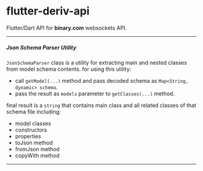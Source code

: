 # flutter-deriv-api

Flutter/Dart API for **binary.com** websockets API.

---

##### Json Schema Parser Utility

`JsonSchemaParser` class is a utility for extracting main and nested classes from model schema contents. for using this utility:

- call `getModel(...)` method and pass decoded schema as `Map<String, dynamic> schema`.
- pass the result as `models` parameter to `getClasses(...)` method.

final result is a `string` that contains main class and all related classes of that schema file including:

- model classes
- constructors
- properties
- toJson method
- fromJson method
- copyWith method

---
